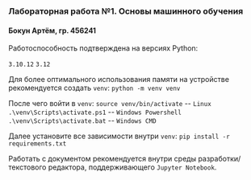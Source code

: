 ### Лабораторная работа №1. Основы машинного обучения
#### Бокун Артём, гр. 456241

Работоспособность подтверждена на версиях Python:

`3.10.12`
`3.12`

Для более оптимального использования памяти на устройстве рекомендуется создать `venv`:
`python -m venv venv`

После чего войти в `venv`:
`source venv/bin/activate` -- `Linux`
`.\venv\Scripts\activate.ps1` -- `Windows Powershell`
`.\venv\Scripts\activate.bat` -- `Windows CMD`

Далее установите все зависимости внутри `venv`:
`pip install -r requirements.txt`

Работать с документом рекомендуется внутри среды разработки/текстового редактора, поддерживающего `Jupyter Notebook`.